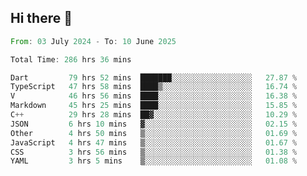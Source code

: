 ## Hi there 👋

<!--START_SECTION:waka-->

```rust
From: 03 July 2024 - To: 10 June 2025

Total Time: 286 hrs 36 mins

Dart         79 hrs 52 mins  ███████░░░░░░░░░░░░░░░░░░   27.87 %
TypeScript   47 hrs 58 mins  ████▒░░░░░░░░░░░░░░░░░░░░   16.74 %
V            46 hrs 56 mins  ████░░░░░░░░░░░░░░░░░░░░░   16.38 %
Markdown     45 hrs 25 mins  ████░░░░░░░░░░░░░░░░░░░░░   15.85 %
C++          29 hrs 28 mins  ██▓░░░░░░░░░░░░░░░░░░░░░░   10.29 %
JSON         6 hrs 10 mins   ▓░░░░░░░░░░░░░░░░░░░░░░░░   02.15 %
Other        4 hrs 50 mins   ▒░░░░░░░░░░░░░░░░░░░░░░░░   01.69 %
JavaScript   4 hrs 47 mins   ▒░░░░░░░░░░░░░░░░░░░░░░░░   01.67 %
CSS          3 hrs 56 mins   ▒░░░░░░░░░░░░░░░░░░░░░░░░   01.38 %
YAML         3 hrs 5 mins    ▒░░░░░░░░░░░░░░░░░░░░░░░░   01.08 %
```

<!--END_SECTION:waka-->

<!--
**mathiskakal/mathiskakal** is a ✨ _special_ ✨ repository because its `README.md` (this file) appears on your GitHub profile.

Here are some ideas to get you started:

- 🔭 I’m currently working on ...
- 🌱 I’m currently learning ...
- 👯 I’m looking to collaborate on ...
- 🤔 I’m looking for help with ...
- 💬 Ask me about ...
- 📫 How to reach me: ...
- 😄 Pronouns: ...
- ⚡ Fun fact: ...
-->
